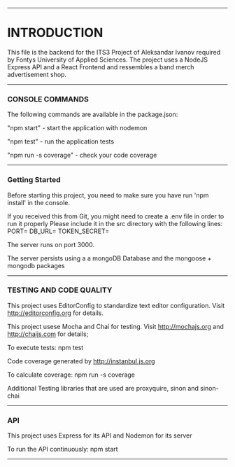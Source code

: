 
*********************************************************************************************************************

# INTRODUCTION

This file is the backend for the ITS3 Project of Aleksandar Ivanov required by Fontys University of Applied Sciences.
The project uses a NodeJS Express API and a React Frontend and ressembles a band merch advertisement shop.


*********************************************************************************************************************

### CONSOLE COMMANDS

The following commands are available in the package.json:

"npm start" - start the application with nodemon

"npm test" - run the application tests

"npm run -s coverage" - check your code coverage


*********************************************************************************************************************

### Getting Started

Before starting this project, you need to make sure you have run 'npm install' in the console.

If you received this from Git, you might need to create a .env file in order to run it properly
Please include it in the src directory with the following lines:
PORT=<The port you want to run the server on>
DB_URL=<Your mongodb URL>
TOKEN_SECRET=<Your JWT secret>

The server runs on port 3000.

The server persists using a a mongoDB Database and the mongoose + mongodb packages

*********************************************************************************************************************

### TESTING AND CODE QUALITY

This project uses EditorConfig to standardize text editor configuration.
Visit http://editorconfig.org for details.

This project usese Mocha and Chai for testing.
Visit http://mochajs.org and http://chaijs.com for details;

To execute tests:
  npm test

Code coverage generated by http://instanbul.js.org

To calculate coverage:
npm run -s coverage

Additional Testing libraries that are used are proxyquire, sinon and sinon-chai

*********************************************************************************************************************

### API

This project uses Express for its API and Nodemon for its server

To run the API continuously:
npm start


*********************************************************************************************************************
